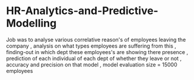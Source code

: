 # HR-Analytics-and-Predictive-Modelling
Job was to analyse various correlative reason's of employees leaving the company , analysis on what types employees are suffering from this , finding-out in which dept these employees's are showing there presence , prediction of each individual of each dept of whether they leave or not , accuracy and precision on that model , model evaluation  size = 15000 employees
